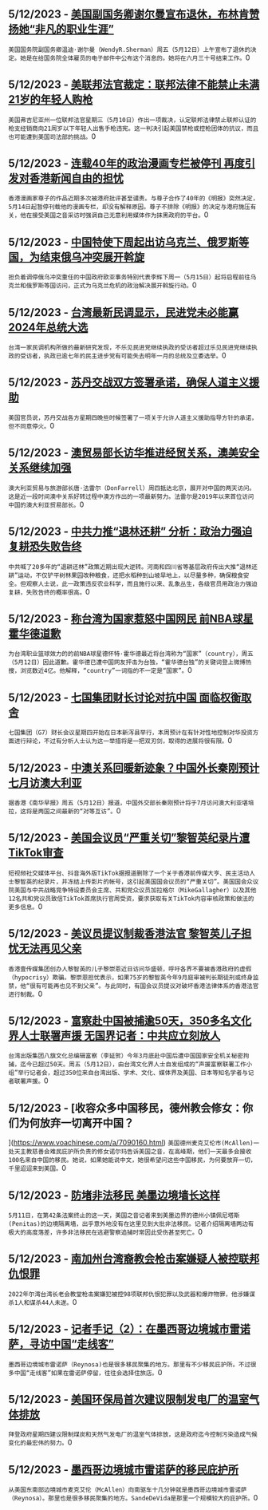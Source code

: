 
  ## 5/12/2023 - [美国副国务卿谢尔曼宣布退休，布林肯赞扬她“非凡的职业生涯”](https://www.voachinese.com/a/us-deputy-secretary-of-state-wendy-r-sherman-retires-051223/7090884.html)
 ```美国国务院副国务卿温迪·谢尔曼（WendyR.Sherman）周五（5月12日）上午宣布了退休的决定。她是在给国务院全体雇员的电子邮件中公布这个消息的。她将在六月三十号结束工作。```0
  ## 5/12/2023 - [美联邦法官裁定：联邦法律不能禁止未满21岁的年轻人购枪](https://www.voachinese.com/a/us-judge-strikes-down-federal-law-barring-handgun-sales-to-those-under-21-20230512/7090870.html)
 ```美国弗吉尼亚州一位联邦法官星期三（5月10日）作出一项裁决，认定联邦法律禁止联邦认证的枪支经销商向21周岁以下年轻人出售手枪违宪。这一判决引起美国禁枪或控枪团体的抗议，而且也可能遭到美国司法部的挑战。```0
  ## 5/12/2023 - [连载40年的政治漫画专栏被停刊 再度引发对香港新闻自由的担忧](https://www.voachinese.com/a/hong-kong-newspaper-to-ax-satirical-comic-strip-20230512/7090799.html)
 ```香港漫画家尊子的作品近期多次被港府批评甚至谴责。与尊子合作了40年的《明报》突然决定，5月14日起暂停刊载他的漫画专栏，却没有解释原因。尊子不排除《明报》的决定与港府施压有关，他在接受美国之音采访时强调自己无意利用媒体作为抹黑政府的平台。```0
  ## 5/12/2023 - [中国特使下周起出访乌克兰、俄罗斯等国，为结束俄乌冲突展开斡旋](https://www.voachinese.com/a/china-to-send-special-envoy-to-ukraine-russia-as-part-of-peace-efforts-20230512/7090758.html)
 ```担负着调停俄乌冲突重任的中国政府欧亚事务特别代表李辉下周一（5月15日）起将启程前往乌克兰和俄罗斯等国访问，正式为乌克兰危机的政治解决展开斡旋行动。```0
  ## 5/12/2023 - [台湾最新民调显示，民进党未必能赢2024年总统大选](https://www.voachinese.com/a/taiwan-opinion-poll-reveals-doubts-about-dpp-victory-in-2024-20230512/7090641.html)
 ```台湾一家民调机构所做的最新研究发现，不乐见民进党继续执政的受访者超过乐见民进党继续执政的受访者，执政已逾七年的民主进步党有可能失去明年一月的总统及立委选举。```0
  ## 5/12/2023 - [苏丹交战双方签署承诺，确保人道主义援助](https://www.voachinese.com/a/sudan-s-warring-sides-sign-commitment-to-secure-humanitarian-aid-20230512/7090606.html)
 ```美国官员说，苏丹交战各方星期四晚些时候签署了一项关于允许人道主义援助指导方针的承诺，但不同意停火。```0
  ## 5/12/2023 - [澳贸易部长访华推进经贸关系，澳美安全关系继续加强](https://www.voachinese.com/a/australian-trade-minister-visits-china-as-part-of-joint-efforts-to-repair-ties-20230512/7090580.html)
 ```澳大利亚贸易与旅游部长唐·法雷尔（DonFarrell）周四抵达北京，展开对中国的两天访问。这是近一段时间澳中关系好转过程中澳方作出的一项最新努力。法雷尔是2019年以来首位访问中国的澳大利亚贸易部长。```0
  ## 5/12/2023 - [中共力推“退林还耕” 分析：政治力强迫复耕恐失败告终   ](https://www.voachinese.com/a/china-s-policy-of-converting-forests-into-farmland-20230512/7090491.html)
 ```中共喊了20多年的“退耕还林”政策近期出现大逆转。河南和四川省等基层政府传出大推“退林还耕”运动，不仅铲平树林果园改种粮食，还把水稻种到山坡旱地上，以尽量多种，确保粮食安全。但观察人士说，此一政策违反农业科学，而且施行以来、乱象丛生，各级官员用政治力强迫复耕，失败告终的概率很高。```0
  ## 5/12/2023 - [称台湾为国家惹怒中国网民 前NBA球星霍华德道歉](https://www.voachinese.com/a/taiwan-dwight-howard-apology-20230512/7090324.html)
 ```为台湾职业篮球效力的的前NBA球星德怀特·霍华德最近将台湾称为“国家”（country），周五（5月12日）因此道歉。霍华德已遭中国网友抨击为台独，“霍华德台独”的关键词登上微博热搜，浏览数近4亿。他解释，“country”一词指的不一定是“国家”。```0
  ## 5/12/2023 - [七国集团财长讨论对抗中国 面临权衡取舍](https://www.voachinese.com/a/g-7-china-investment-restriction-trade-off-20230512/7090311.html)
 ```七国集团（G7）财长会议星期四开始在日本新泻县举行，本周预计在有针对性地控制对华投资方面进行辩论，不过有分析人士认为这一举措将是一把双刃剑，取得的进展将很有限。```0
  ## 5/12/2023 - [中澳关系回暖新迹象？中国外长秦刚预计七月访澳大利亚](https://www.voachinese.com/a/qin-gang-to-visit-australia-20230512/7090259.html)
 ```据香港《南华早报》周五（5月12日）报道，中国外交部长秦刚预计将于7月访问澳大利亚堪培拉，这将是两国之间最新的“对等互访”。```0
  ## 5/12/2023 - [美国会议员“严重关切”黎智英纪录片遭TikTok审查](https://www.voachinese.com/a/us-house-republicans-raise-concern-over-tiktok-censorship-20230512/7090230.html)
 ```短视频社交媒体平台、抖音海外版TikTok据报道删除了一个关于香港前传媒大亨、民主活动人士黎智英的纪录片，并冻结上传影片的帐号，这引起美国国会议员的“严重关切”。美国国会众议院美国与中共战略竞争特设委员会主席、共和党众议员加拉格尔（MikeGallagher）以及其他12名共和党议员致信TikTok首席执行官周受资，要求获取有关TikTok内容审核政策和做法的更多信息。```0
  ## 5/12/2023 - [美议员提议制裁香港法官 黎智英儿子担忧无法再见父亲 ](https://www.voachinese.com/a/us-cecc-hongkong-hearing-sebastien-lai-20230511/7090206.html)
 ```香港壹传媒集团创办人黎智英的儿子黎崇恩近日访问华盛顿，呼吁各界不要被香港政府的虚假（hypocrisy）欺骗。黎崇恩担忧表示，如果75岁的黎智英今年9月庭审被判长期徒刑或终身监禁，他“很有可能再也见不到父亲”。与此同时，有国会议员提议对破坏香港法律体系的香港法官进行制裁。```0
  ## 5/12/2023 - [富察赴中国被捕逾50天，350多名文化界人士联署声援 无国界记者：中共应立刻放人](https://www.voachinese.com/a/press-conferce-in-support-of-fucha-taiwan-20230512/7090209.html)
 ```台湾出版集团八旗文化总编辑富察（李延贺）今年3月底赴中国后遭中国国家安全机关秘密拘捕，迄今已超过50天。周五（5月12日），由台湾文化界人士自发组成的“声援富察联署工作小组”举行记者会，超过350位来自台湾出版、学术、文化、媒体界及美国、日本等知名学者与记者联署声援。```0
  ## 5/12/2023 - [收容众多中国移民，德州教会修女：你们为何放弃一切离开中国？
](https://www.voachinese.com/a/7090160.html)
 ```美国德州麦克艾伦市(McAllen)一处天主教慈善会难民庇护所负责的修女诺尔玛告诉美国之音，在高峰期，他们一天最多会接收100名来自中国的移民。她说，如果她能说中文，她很希望问这些中国移民，为何要放弃一切，千里迢迢来到美国。```0
  ## 5/12/2023 - [防堵非法移民 美墨边境墙长这样](https://www.voachinese.com/a/7090158.html)
 ```5月11日，在第42条法案终止的这一天，美国之音记者来到美墨边界的德州小镇佩尼塔斯(Penitas)的边境隔离墙，出乎意外地没有在这里见到大批非法移民。记者介绍隔离墙两边有极大的高度落差，许多非法移民在逃避警察追捕时常因此受伤甚至死亡。```0
  ## 5/12/2023 - [南加州台湾裔教会枪击案嫌疑人被控联邦仇恨罪](https://www.voachinese.com/a/nevada-man-charged-with-federal-hate-crimes-for-irvine-taiwanese-presbyterian-church-shooting-20230511/7090086.html)
 ```2022年尔湾台湾长老会教堂枪击案嫌犯被控98项联邦仇恨犯罪以及武器和爆炸物罪，他涉嫌谋杀1人和谋杀44人未遂。```0
  ## 5/12/2023 - [记者手记（2）：在墨西哥边境城市雷诺萨，寻访中国“走线客”](https://www.voachinese.com/a/reynosa-chinese-migrants-20230511/7089076.html)
 ```墨西哥边境城市雷诺萨（Reynosa)也是很多移民聚集的地方。那里有不少移民庇护所。不过很多中国“走线客”如果在雷诺萨停留，往往会选择住旅店。```0
  ## 5/12/2023 - [美国环保局首次建议限制发电厂的温室气体排放](https://www.voachinese.com/a/epa-to-limit-power-plant-emissions-20230511/7090079.html)
 ```拜登政府星期四建议限制煤炭和天然气发电厂的温室气体排放，这是政府迄今控制污染造成气候变化的最宏伟的努力。```0
  ## 5/12/2023 - [墨西哥边境城市雷诺萨的移民庇护所](https://www.voachinese.com/a/reynosa-shelter-20230511/7089429.html)
 ```从美国东南部边境城市麦克艾伦（McAllen）向南驱车十几分钟就是墨西哥边境城市雷诺萨（Reynosa）。那里也是很多移民聚集的地方。SandeDeVida是那里一个规模较大的庇护所。```0